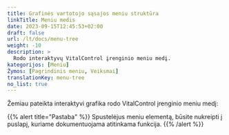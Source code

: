 ```yaml
---
title: Grafinės vartotojo sąsajos meniu struktūra
linkTitle: Meniu medis
date: 2023-09-15T12:45:53+02:00
draft: false
url: /lt/docs/menu-tree
weight: -10
description: >
  Rodo interaktyvų VitalControl įrenginio meniu medį.
kategorijos: [Meniu]
Žymos: [Pagrindinis meniu, Veiksmai]
translationKey: menu-tree
no_list: true
---
```


Žemiau pateikta interaktyvi grafika rodo VitalControl įrenginio meniu medį:

{{% alert title="Pastaba" %}}
Spustelėjus meniu elementą, būsite nukreipti į puslapį, kuriame dokumentuojama atitinkama funkcija.
{{% /alert %}}

<object data="menu-tree.svg" type="image/svg+xml" width="1100" >
</object>

